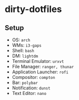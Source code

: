 # dirty-dotfiles

## Setup

- OS: `arch`
- WMs: `i3-gaps`
- Shell: `bash`
- DM: `lightdm`
- Terminal Emulator: `urxvt`
- File Manager: `ranger, thunar`
- Application Launcher: `rofi`
- Compositor: `compton`
- Bar: `polybar`
- Notification: `dunst`
- Text Editor: `nano`